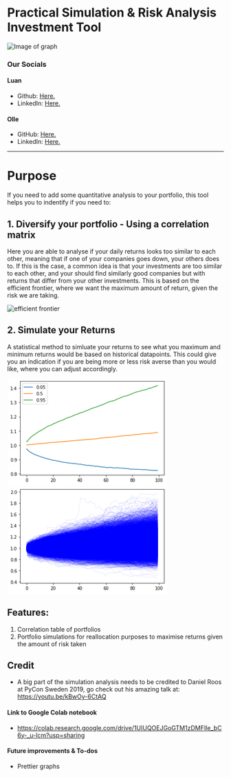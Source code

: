# Practical Simulation & Risk Analysis Investment Tool

![Image of graph](https://www.image-illustration.net/wp-content/uploads/2018/01/financial-analysis-minimal-wallpaper.jpg)

### Our Socials
#### Luan
* Github: [Here.](https://github.com/Luumo)
* LinkedIn: [Here.](https://linkedin.com/in/luanmollakuqe)

#### Olle
* GitHub: [Here.](https://github.com/ollegreen)
* LinkedIn: [Here.](https://linkedin.com/in/ollegreen/)
 


_______

# Purpose 
If you need to add some quantitative analysis to your portfolio, this tool helps you to indentify if you need to:

## 1. Diversify your portfolio - Using a correlation matrix
Here you are able to analyse if your daily returns looks too similar to each other, meaning that if one of your companies goes down, your others does to. If this is the case, a common idea is that your investments are too similar to each other, and your should find similarly good companies but with returns that differ from your other investments. This is based on the efficient frontier, where we want the maximum amount of return, given the risk we are taking. 

![efficient frontier](https://static.seekingalpha.com/uploads/2018/8/39433316_15343047158205_rId5_thumb.jpg)


## 2. Simulate your Returns
A statistical method to simluate your returns to see what you maximum and minimum returns would be based on historical datapoints. This could give you an indication if you are being more or less risk averse than you would like, where you can adjust accordingly. 

![sim1](https://github.com/ollegreen/L-O_Finance_Tool/blob/main/simulation_vis_percentiles.png?raw=true)
![Sim2](https://github.com/ollegreen/L-O_Finance_Tool/blob/main/simulation_vis_all.png?raw=true)

## Features: 
1. Correlation table of portfolios
2. Portfolio simulations for reallocation purposes to maximise returns given the amount of risk taken

## Credit
* A big part of the simulation analysis needs to be credited to Daniel Roos at PyCon Sweden 2019, go check out his amazing talk at: https://youtu.be/kBwOy-6CtAQ

#### Link to Google Colab notebook
* https://colab.research.google.com/drive/1UIUQOEJGoGTM1zDMFlIe_bC6y-_u-lcm?usp=sharing

#### Future improvements & To-dos
* Prettier graphs
